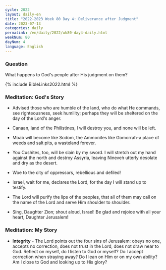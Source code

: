 ```yaml
---
cycle: 2022
layout: daily-en
title: "2022-2023 Week 80 Day 4: Deliverance after Judgment"
date: 2023-07-13
categories: daily
permalink: /en/daily/2022/wk80-day4-daily.html
weekNum: 80
dayNum: 4
language: English
---
```


### Question     
What happens to God's people after His judgment on them?

{% include BibleLinks2022.html %} 

### Meditation: God's Story   
+ Advised those who are humble of the land, who do what He commands, see righteousness, seek humility; perhaps they will be sheltered on the day of the Lord's anger. 

+ Canaan, land of the Philistines, I will destroy you, and none will be left. 

+ Moab will become like Sodom, the Ammonites like Gomorrah-a place of weeds and salt pits, a wasteland forever. 

+ You Cushites, too, will be slain by my sword. I will stretch out my hand against the north and destroy Assyria, leaving Nineveh utterly desolate and dry as the desert. 

+ Woe to the city of oppressors, rebellious and defiled! 

+ Israel, wait for me, declares the Lord, for the day I will stand up to testify. 

+ The Lord will purify the lips of the peoples, that all of them may call on the name of the Lord and serve Him shoulder to shoulder. 

+ Sing, Daughter Zion; shout aloud, Israel! Be glad and rejoice with all your heart, Daughter Jerusalem! 

### Meditation: My Story   
+ **Integrity** - The Lord points out the four sins of Jerusalem: obeys no one, accepts no correction, does not trust in the Lord, does not draw near to God. Reflect on myself, do I listen to God or myself? Do I accept correction when straying away? Do I lean on Him or on my own ability? Am I close to God and looking up to His glory? 
